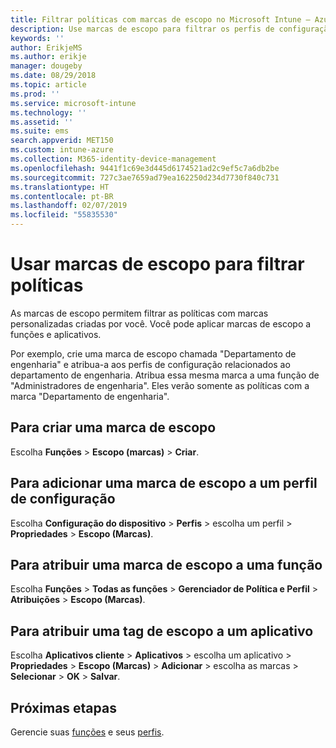 ```yaml
---
title: Filtrar políticas com marcas de escopo no Microsoft Intune – Azure | Microsoft Docs
description: Use marcas de escopo para filtrar os perfis de configuração para funções específicas.
keywords: ''
author: ErikjeMS
ms.author: erikje
manager: dougeby
ms.date: 08/29/2018
ms.topic: article
ms.prod: ''
ms.service: microsoft-intune
ms.technology: ''
ms.assetid: ''
ms.suite: ems
search.appverid: MET150
ms.custom: intune-azure
ms.collection: M365-identity-device-management
ms.openlocfilehash: 9441f1c69e3d445d6174521ad2c9ef5c7a6db2be
ms.sourcegitcommit: 727c3ae7659ad79ea162250d234d7730f840c731
ms.translationtype: HT
ms.contentlocale: pt-BR
ms.lasthandoff: 02/07/2019
ms.locfileid: "55835530"
---
```

# <a name="use-scope-tags-to-filter-policies"></a>Usar marcas de escopo para filtrar políticas

As marcas de escopo permitem filtrar as políticas com marcas personalizadas criadas por você. Você pode aplicar marcas de escopo a funções e aplicativos.

Por exemplo, crie uma marca de escopo chamada "Departamento de engenharia" e atribua-a aos perfis de configuração relacionados ao departamento de engenharia. Atribua essa mesma marca a uma função de "Administradores de engenharia". Eles verão somente as políticas com a marca "Departamento de engenharia".

## <a name="to-create-a-scope-tag"></a>Para criar uma marca de escopo

Escolha **Funções** > **Escopo (marcas)** > **Criar**.

## <a name="to-add-a-scope-tag-to-a-configuration-profile"></a>Para adicionar uma marca de escopo a um perfil de configuração

Escolha **Configuração do dispositivo** > **Perfis** > escolha um perfil > **Propriedades** > **Escopo (Marcas)**.

## <a name="to-assign-a-scope-tag-to-a-role"></a>Para atribuir uma marca de escopo a uma função

Escolha **Funções** > **Todas as funções** > **Gerenciador de Política e Perfil** > **Atribuições** > **Escopo (Marcas)**.

## <a name="to-assign-a-scope-tag-to-an-app"></a>Para atribuir uma tag de escopo a um aplicativo

Escolha **Aplicativos cliente** > **Aplicativos** > escolha um aplicativo > **Propriedades** > **Escopo (Marcas)** > **Adicionar** > escolha as marcas > **Selecionar** > **OK** > **Salvar**.


## <a name="next-steps"></a>Próximas etapas

Gerencie suas [funções](role-based-access-control.md) e seus [perfis](device-profile-assign.md).

